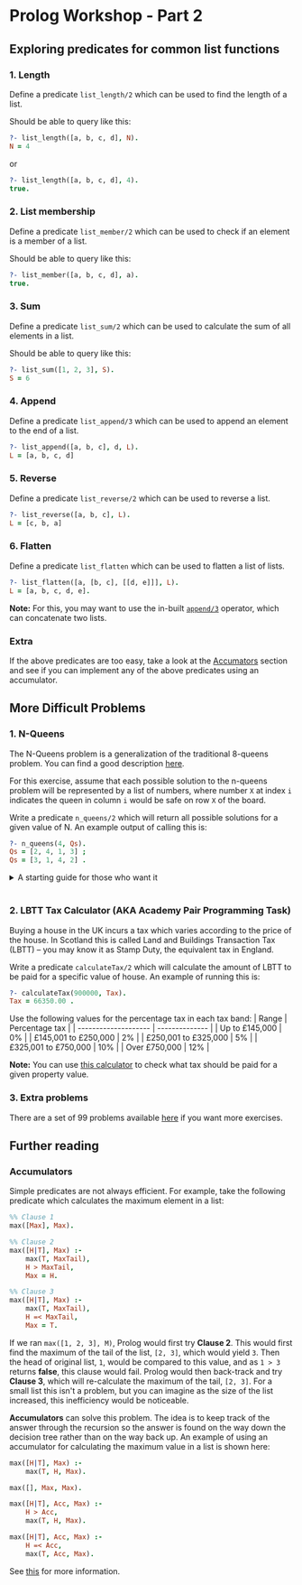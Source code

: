 # Prolog Workshop - Part 2

## Exploring predicates for common list functions

### 1. Length
Define a predicate `list_length/2` which can be used to find the length of a list.

Should be able to query like this:
```prolog
?- list_length([a, b, c, d], N).
N = 4
```
or
```prolog
?- list_length([a, b, c, d], 4).
true.
```
### 2. List membership
Define a predicate `list_member/2` which can be used to check if an element is a member of a list.

Should be able to query like this:
```prolog
?- list_member([a, b, c, d], a).
true.
```

### 3. Sum
Define a predicate `list_sum/2` which can be used to calculate the sum of all elements in a list.

Should be able to query like this:
```prolog
?- list_sum([1, 2, 3], S).
S = 6
```

### 4. Append
Define a predicate `list_append/3` which can be used to append an element to the end of a list.

```prolog
?- list_append([a, b, c], d, L).
L = [a, b, c, d]
```
### 5. Reverse
Define a predicate `list_reverse/2` which can be used to reverse a list.

```prolog
?- list_reverse([a, b, c], L).
L = [c, b, a]
```
### 6. Flatten
Define a predicate `list_flatten` which can be used to flatten a list of lists.

```prolog
?- list_flatten([a, [b, c], [[d, e]]], L).
L = [a, b, c, d, e].
```

**Note:** For this, you may want to use the in-built [`append/3`](https://www.swi-prolog.org/pldoc/doc_for?object=append/3) operator, which can concatenate two lists.
### Extra
If the above predicates are too easy, take a look at the [Accumators](#accumulators) section and see if you can implement any of the above predicates using an accumulator.
## More Difficult Problems

### 1. N-Queens
The N-Queens problem is a generalization of the traditional 8-queens problem. You can find a good description [here](https://leetcode.com/problems/n-queens/).

For this exercise, assume that each possible solution to the n-queens problem will be represented by a list of numbers, where number `X` at index `i` indicates the queen in column `i` would be safe on row `X` of the board.

Write a predicate `n_queens/2` which will return all possible solutions for a given value of N. An example output of calling this is:

```prolog
?- n_queens(4, Qs).
Qs = [2, 4, 1, 3] ;
Qs = [3, 1, 4, 2] .
```

<details>
<summary>A starting guide for those who want it</summary>

As a starting point, use the following:
```prolog
:- use_module(library(clpfd)).
n_queens(N, Qs) :-
    n_queens_logic(N, Qs),
    labeling([ff], Qs).

n_queens_logic(N, Qs) :-
    length(Qs, N),
    ins(Qs, 1..N),
    safe_queens(Qs).
```

You will need to create and complete the logic for the `safe_queens` predicate. The `clpfd` library contains some useful predicates for constraint logic, including `ins` and `labeling`. The `ins` predicate ensures all values in the Qs list are within the given range `1..N`. The `labeling` predicate, with the `[ff]` option, will systematically try out values that are within this range. See [this library documentation](https://www.swi-prolog.org/man/clpfd.html) for more information.

For some of the arithmetic involved, you may also want to look at [this](https://www.swi-prolog.org/pldoc/man?section=clpfd-integer-arith).
</details>
<br/>

### 2. LBTT Tax Calculator (AKA Academy Pair Programming Task)
Buying a house in the UK incurs a tax which varies according to the price of the house. In Scotland this is called Land and Buildings Transaction Tax (LBTT) – you may know it as Stamp Duty, the equivalent tax in England.

Write a predicate `calculateTax/2` which will calculate the amount of LBTT to be paid for a specific value of house. An example of running this is:
```prolog
?- calculateTax(900000, Tax).
Tax = 66350.00 .
```

Use the following values for the percentage tax in each tax band:
| Range                | Percentage tax |
| -------------------- | -------------- |
| Up to £145,000       | 0%             |
| £145,001 to £250,000 | 2%             |
| £250,001 to £325,000 | 5%             |
| £325,001 to £750,000 | 10%            |
| Over £750,000	       | 12%            |

**Note:** You can use [this calculator](https://revenue.scot/calculate-tax/calculate-property-transactions) to check what tax should be paid for a given property value.

### 3. Extra problems
There are a set of 99 problems available [here](https://www.ic.unicamp.br/~meidanis/courses/mc336/2009s2/prolog/problemas/) if you want more exercises.

## Further reading

### Accumulators
Simple predicates are not always efficient. For example, take the following predicate which calculates the maximum element in a list:

```prolog
%% Clause 1
max([Max], Max).

%% Clause 2
max([H|T], Max) :-
    max(T, MaxTail),
    H > MaxTail,
    Max = H.

%% Clause 3
max([H|T], Max) :-
    max(T, MaxTail),
    H =< MaxTail,
    Max = T.
```

If we ran `max([1, 2, 3], M)`, Prolog would first try **Clause 2**. This would first find the maximum of the tail of the list, `[2, 3]`, which would yield `3`. Then the head of original list, `1`, would be compared to this value, and as `1 > 3` returns **false**, this clause would fail. Prolog would then back-track and try **Clause 3**, which will re-calculate the maximum of the tail, `[2, 3]`. For a small list this isn't a problem, but you can imagine as the size of the list increased, this inefficiency would be noticeable.

**Accumulators** can solve this problem. The idea is to keep track of the answer through the recursion so the answer is found on the way down the decision tree rather than on the way back up. An example of using an accumulator for calculating the maximum value in a list is shown here:

```prolog
max([H|T], Max) :-
    max(T, H, Max).

max([], Max, Max).

max([H|T], Acc, Max) :-
    H > Acc,
    max(T, H, Max).

max([H|T], Acc, Max) :-
    H =< Acc,
    max(T, Acc, Max).

```

See [this](https://lpn.swi-prolog.org/lpnpage.php?pagetype=html&pageid=lpn-htmlse20) for more information.